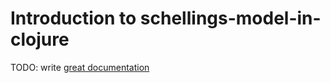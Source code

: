 # Introduction to schellings-model-in-clojure

TODO: write [great documentation](http://jacobian.org/writing/what-to-write/)
